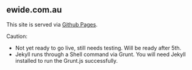 ewide.com.au
----

This site is served via [Github Pages](http://liquidvisual.github.io/ewide.com.au).

Caution:

* Not yet ready to go live, still needs testing. Will be ready after 5th.
* Jekyll runs through a Shell command via Grunt. You will need Jekyll installed to run the Grunt.js successfully.